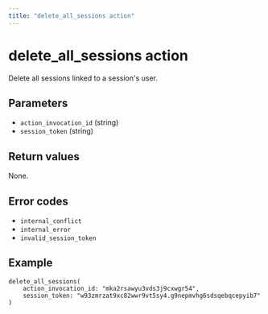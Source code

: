 ```yaml
---
title: "delete_all_sessions action"
---
```


# delete_all_sessions action

Delete all sessions linked to a session's user.

## Parameters

-   `action_invocation_id` (string)
-   `session_token` (string)

## Return values

None.

## Error codes

-   `internal_conflict`
-   `internal_error`
-   `invalid_session_token`

## Example

```
delete_all_sessions(
    action_invocation_id: "mka2rsawyu3vds3j9cxwgr54",
    session_token: "w93zmrzat9xc82wwr9vt5sy4.g9nepmvhg6sdsqebqcepyib7"
)
```
